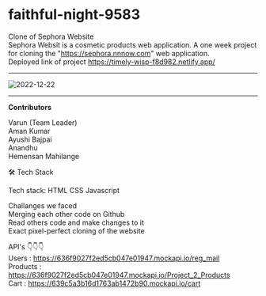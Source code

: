 # faithful-night-9583                                                                                                                                                    
Clone of Sephora Website                                                                                                                                                
Sephora Websit is a cosmetic products web application. A one week project for cloning the "https://sephora.nnnow.com" web application.                                                                                                                                                                                                          
Deployed link of project
https://timely-wisp-f8d982.netlify.app/  

---

![2022-12-22](https://user-images.githubusercontent.com/106810850/208999215-29b192e9-53fb-48a4-a8aa-54192e093086.png)

---

**Contributors**

Varun (Team Leader)                                                                                                                                                      
Aman Kumar                                                                                                                                                                                                                                                                                                                                    
Ayushi Bajpai                                                                                                                                                            
Anandhu                                                                                                                                                                  
Hemensan Mahilange




🛠 Tech Stack

Tech stack: HTML CSS Javascript



Challanges we faced                                                                                                                                                      
Merging each other code on Github                                                                                                                                        
Read others code and make changes to it                                                                                                                                  
Exact pixel-perfect cloning of the website                                                                                                                                                                                                                                                                                                
 

API's      👇👇👇                                                                                                                                                      
Users    : https://636f9027f2ed5cb047e01947.mockapi.io/reg_mail                                                                                                          
Products : https://636f9027f2ed5cb047e01947.mockapi.io/Project_2_Products                                                                                                
Cart     : https://639c5a3b16d1763ab1472b90.mockapi.io/cart                                                                                                              
